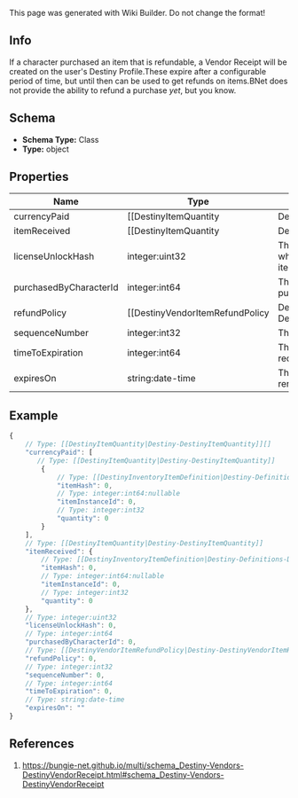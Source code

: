 <span class="wiki-builder">This page was generated with Wiki Builder. Do not change the format!</span>

## Info
If a character purchased an item that is refundable, a Vendor Receipt will be created on the user's Destiny Profile.These expire after a configurable period of time, but until then can be used to get refunds on items.BNet does not provide the ability to refund a purchase *yet*, but you know.

## Schema
* **Schema Type:** Class
* **Type:** object

## Properties
Name | Type | Description
---- | ---- | -----------
currencyPaid | [[DestinyItemQuantity|Destiny-DestinyItemQuantity]][] | The amount paid for the item, in terms of items that were consumed in the purchase and their quantity.
itemReceived | [[DestinyItemQuantity|Destiny-DestinyItemQuantity]] | The item that was received, and its quantity.
licenseUnlockHash | integer:uint32 | The unlock flag used to determine whether you still have the purchased item.
purchasedByCharacterId | integer:int64 | The ID of the character who made the purchase.
refundPolicy | [[DestinyVendorItemRefundPolicy|Destiny-DestinyVendorItemRefundPolicy]]:Enum | Whether you can get a refund, and what happens in order for the refund to be received.See the DestinyVendorItemRefundPolicy enum for details.
sequenceNumber | integer:int32 | The identifier of this receipt.
timeToExpiration | integer:int64 | The seconds since epoch at which this receipt is rendered invalid.
expiresOn | string:date-time | The date at which this receipt is rendered invalid.

## Example
```javascript
{
    // Type: [[DestinyItemQuantity|Destiny-DestinyItemQuantity]][]
    "currencyPaid": [
       // Type: [[DestinyItemQuantity|Destiny-DestinyItemQuantity]]
        {
            // Type: [[DestinyInventoryItemDefinition|Destiny-Definitions-DestinyInventoryItemDefinition]]:ManifestDefinition:integer:uint32
            "itemHash": 0,
            // Type: integer:int64:nullable
            "itemInstanceId": 0,
            // Type: integer:int32
            "quantity": 0
        }
    ],
    // Type: [[DestinyItemQuantity|Destiny-DestinyItemQuantity]]
    "itemReceived": {
        // Type: [[DestinyInventoryItemDefinition|Destiny-Definitions-DestinyInventoryItemDefinition]]:ManifestDefinition:integer:uint32
        "itemHash": 0,
        // Type: integer:int64:nullable
        "itemInstanceId": 0,
        // Type: integer:int32
        "quantity": 0
    },
    // Type: integer:uint32
    "licenseUnlockHash": 0,
    // Type: integer:int64
    "purchasedByCharacterId": 0,
    // Type: [[DestinyVendorItemRefundPolicy|Destiny-DestinyVendorItemRefundPolicy]]:Enum
    "refundPolicy": 0,
    // Type: integer:int32
    "sequenceNumber": 0,
    // Type: integer:int64
    "timeToExpiration": 0,
    // Type: string:date-time
    "expiresOn": ""
}

```

## References
1. https://bungie-net.github.io/multi/schema_Destiny-Vendors-DestinyVendorReceipt.html#schema_Destiny-Vendors-DestinyVendorReceipt
